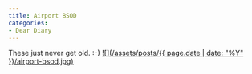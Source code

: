 ```yaml
---
title: Airport BSOD
categories:
- Dear Diary
---
```


These just never get old. :-)
[![](/assets/posts/{{ page.date | date: "%Y" }}/airport-bsod.jpg)](http://thingelstad.com/s/airport-bsod/airport-bsod/img)
